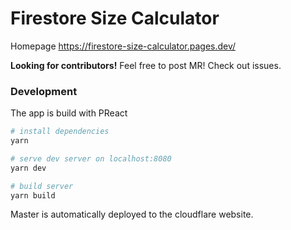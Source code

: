 # Firestore Size Calculator

Homepage https://firestore-size-calculator.pages.dev/

**Looking for contributors!**
Feel free to post MR! Check out issues.

### Development

The app is build with PReact

```bash
# install dependencies
yarn 

# serve dev server on localhost:8080
yarn dev 

# build server
yarn build

```

Master is automatically deployed to the cloudflare website.
